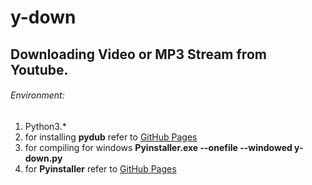 # y-down
## Downloading Video or MP3 Stream from Youtube.
###### Environment:
1. Python3.*
2. for installing **pydub** refer to [GitHub Pages](https://github.com/jiaaro/pydub#dependencies)
3. for compiling for windows **Pyinstaller.exe --onefile --windowed y-down.py**
4. for **Pyinstaller** refer to [GitHub Pages](https://github.com/pyinstaller/pyinstaller)
